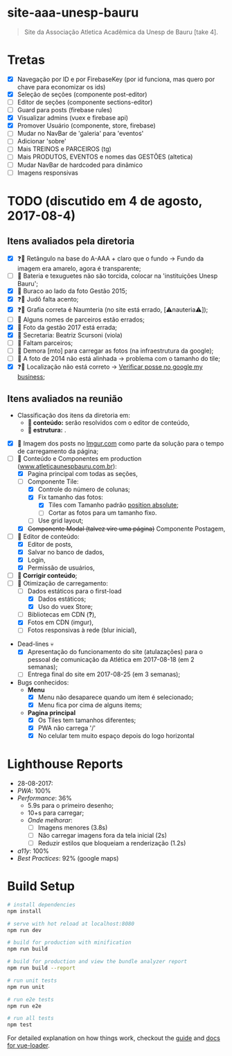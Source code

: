 # site-aaa-unesp-bauru

> Site da Associação Atletica Acadêmica da Unesp de Bauru [take 4].


# Tretas
- [x] Navegação por ID e por FirebaseKey (por id funciona, mas quero por chave para economizar os ids)
- [x] Seleção de seções (componente post-editor)
- [ ] Editor de seções (componente sections-editor)
- [ ] Guard para posts (firebase rules)
- [x] Visualizar admins (vuex e firebase api)
- [x] Promover Usuário (componente, store, firebase)
- [ ] Mudar no NavBar de 'galeria' para 'eventos'
- [ ] Adicionar 'sobre'
- [ ] Mais TREINOS e PARCEIROS (tg)
- [ ] Mais PRODUTOS, EVENTOS e nomes das GESTÕES (altetica)
- [ ] Mudar NavBar de hardcoded para dinâmico
- [ ] Imagens responsivas

# TODO (discutido em 4 de agosto, 2017-08-4)

## Itens avaliados pela diretoria

- [x] :question::construction: Retângulo na base do A-AAA + claro que o fundo -> Fundo da imagem era amarelo, agora é transparente;
- [ ] :newspaper: Bateria e texuguetes não são torcida, colocar na 'instituições Unesp Bauru';
- [x] :construction: Buraco ao lado da foto Gestão 2015;
- [x] :question::newspaper: Judô falta acento;
- [x] :question::newspaper: Grafia correta é Naumteria (no site está errado, [:warning:nauteria:warning:]);
- [ ] :newspaper: Alguns nomes de parceiros estão errados;
- [x] :newspaper: Foto da gestão 2017 está errada;
- [x] :newspaper: Secretaria: Beatriz Scursoni (viola)
- [ ] :newspaper: Faltam parceiros;
- [ ] :construction: Demora [mto] para carregar as fotos (na infraestrutura da google);
- [ ] :construction: A foto de 2014 não está alinhada -> problema com o tamanho do tile;
- [x] :question::construction: Localização não está correto -> [Verificar posse no google my business](https://goo.gl/maps/xtQp7bpKhb42);

## Itens avaliados na reunião

- Classificação dos itens da diretoria em:
  - **:newspaper: conteúdo:** serão resolvidos com o editor de conteúdo,
  - **:construction: estrutura:** .
- [x] :construction: Imagem dos posts no [Imgur.com](imgur.com) como parte da solução para o tempo de carregamento da página;
- [ ] :construction: Conteúdo e Componentes em production (www.atleticaunespbauru.com.br):
  - [x] Pagina principal com todas as seções,
  - [ ] Componente Tile:
    - [x] Controle do número de colunas;
    - [x] Fix tamanho das fotos:
      - [x] Tiles com Tamanho padrão [position absolute](http://www.dwuser.com/education/content/creating-responsive-tiled-layout-with-pure-css/);
      - [ ] Cortar as fotos para um tamanho fixo.
    - [ ] Use grid layout;
  - [x] ~~Componente Modal (talvez vire uma página)~~ Componente Postagem,
- [ ] :construction: Editor de conteúdo:
  - [x] Editor de posts,
  - [x] Salvar no banco de dados,
  - [x] Login,
  - [x] Permissão de usuários,
- [ ] **:newspaper: Corrigir conteúdo**;
- [ ] :construction: Otimização de carregamento:
  - [ ] Dados estáticos para o first-load
    - [x] Dados estáticos;
    - [x] Uso do vuex Store;
  - [ ] Bibliotecas em CDN (**?**),
  - [x] Fotos em CDN (imgur),
  - [ ] Fotos responsivas à rede (blur inicial),
- Dead-lines :skull:
  - [x] Apresentação do funcionamento do site (atulazações) para o pessoal de comunicação da Atlética em 2017-08-18 (em 2 semanas);
  - [ ] Entrega final do site em 2017-08-25 (em 3 semanas);
- Bugs conhecidos:
  - **Menu**
    - [x] Menu não desaparece quando um item é selecionado;
    - [x] Menu fica por cima de alguns items;
  - **Pagina principal**
    - [x] Os Tiles tem tamanhos diferentes;
    - [x] PWA não carrega '/'
    - [x] No celular tem muito espaço depois do logo horizontal

# Lighthouse Reports

 - 28-08-2017:
  - *PWA*: 100%
  - *Performance*: 36%
    - 5.9s para o primeiro desenho;
    - 10+s para carregar;
    - *Onde melhorar*:
      - [ ] Imagens menores (3.8s)
      - [ ] Não carregar imagens fora da tela inicial (2s)
      - [ ] Reduzir estilos que bloqueiam a renderização (1.2s)
  - *a11y*: 100%
  - *Best Practices*: 92% (google maps)


# Build Setup

``` bash
# install dependencies
npm install

# serve with hot reload at localhost:8080
npm run dev

# build for production with minification
npm run build

# build for production and view the bundle analyzer report
npm run build --report

# run unit tests
npm run unit

# run e2e tests
npm run e2e

# run all tests
npm test
```

For detailed explanation on how things work, checkout the [guide](http://vuejs-templates.github.io/webpack/) and [docs for vue-loader](http://vuejs.github.io/vue-loader).
